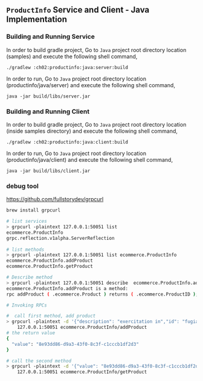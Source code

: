 ## ``ProductInfo`` Service and Client - Java Implementation

### Building and Running Service

In order to build gradle project, Go to ``Java`` project root directory location (samples) and execute
 the following shell command,
```
./gradlew :ch02:productinfo:java:server:build
```

In order to run, Go to ``Java`` project root directory location (productinfo/java/server) and execute the following
shell command,

```
java -jar build/libs/server.jar
```

### Building and Running Client

In order to build gradle project, Go to ``Java`` project root directory location (inside samples directory) and execute
 the following shell command,
```
./gradlew :ch02:productinfo:java:client:build
```

In order to run, Go to ``Java`` project root directory location (productinfo/java/client) and execute the following
shell command,

```
java -jar build/libs/client.jar
```

### debug  tool

https://github.com/fullstorydev/grpcurl

```bash
brew install grpcurl
```

```bash
# list services
> grpcurl -plaintext 127.0.0.1:50051 list
ecommerce.ProductInfo
grpc.reflection.v1alpha.ServerReflection
 
# list methods
> grpcurl -plaintext 127.0.0.1:50051 list ecommerce.ProductInfo
ecommerce.ProductInfo.addProduct
ecommerce.ProductInfo.getProduct

# Describe method
> grpcurl -plaintext 127.0.0.1:50051 describe  ecommerce.ProductInfo.addProduct
ecommerce.ProductInfo.addProduct is a method:
rpc addProduct ( .ecommerce.Product ) returns ( .ecommerce.ProductID );

# Invoking RPCs

#  call first method, add product
> grpcurl -plaintext -d '{"description": "exercitation in","id": "fugiat proident","name": "aaa","price": 100}' \
    127.0.0.1:50051 ecommerce.ProductInfo/addProduct
# the return value   
{
  "value": "8e93dd86-d9a3-43f0-8c3f-c1cccb1df2d3"
} 

# call the second method
> grpcurl -plaintext -d '{"value": "8e93dd86-d9a3-43f0-8c3f-c1cccb1df2d3"}' \
    127.0.0.1:50051 ecommerce.ProductInfo/getProduct
```

